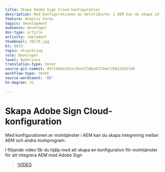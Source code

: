 ```yaml
---
title: Skapa Adobe Sign Cloud-konfiguration
description: Med konfigurationen av molntjänster i AEM kan du skapa integrering mellan AEM och andra molnprogram. I följande video får du hjälp med att skapa en konfiguration för molntjänster för att integrera AEM med Adobe Sign.
feature: Adaptiv Forms
topics: development
audience: developer
doc-type: article
activity: implement
thumbnail: 38179.jpg
kt: 6033
topic: Utveckling
role: Developer
level: Nybörjare
translation-type: tm+mt
source-git-commit: d9714b9a291ec3ee5f3dba9723de72bb120d2149
workflow-type: tm+mt
source-wordcount: '89'
ht-degree: 2%

---
```


# Skapa Adobe Sign Cloud-konfiguration

Med konfigurationen av molntjänster i AEM kan du skapa integrering mellan AEM och andra molnprogram.

I följande video får du hjälp med att skapa en konfiguration för molntjänster för att integrera AEM med Adobe Sign

>[!VIDEO](https://video.tv.adobe.com/v/38179/?quality=9&learn=on)